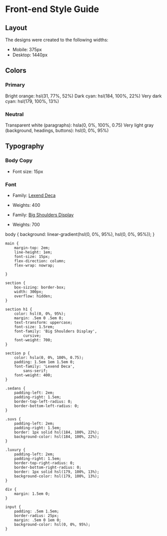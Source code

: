# Front-end Style Guide

## Layout

The designs were created to the following widths:

- Mobile: 375px
- Desktop: 1440px

## Colors

### Primary

Bright orange: hsl(31, 77%, 52%)
Dark cyan: hsl(184, 100%, 22%)
Very dark cyan: hsl(179, 100%, 13%)

### Neutral

Transparent white (paragraphs): hsla(0, 0%, 100%, 0.75)
Very light gray (background, headings, buttons): hsl(0, 0%, 95%)

## Typography

### Body Copy

- Font size: 15px

### Font

- Family: [Lexend Deca](https://fonts.google.com/specimen/Lexend+Deca)
- Weights: 400

- Family: [Big Shoulders Display](https://fonts.google.com/specimen/Big+Shoulders+Display)
- Weights: 700



 body {
        background: linear-gradient(hsl(0, 0%, 95%), hsl(0, 0%, 95%));
    }

    main {
        margin-top: 2em;
        line-height: 1em;
        font-size: 15px;
        flex-direction: column;
        flex-wrap: nowrap;

    }

    section {
        box-sizing: border-box;
        width: 300px;
        overflow: hidden;
    }

    section h1 {
        color: hsl(0, 0%, 95%);
        margin: .5em 0 .5em 0;
        text-transform: uppercase;
        font-size: 1.5rem;
        font-family: 'Big Shoulders Display',
            cursive;
        font-weight: 700;
    }

    section p {
        color: hsla(0, 0%, 100%, 0.75);
        padding: 1.5em 1em 1.5em 0;
        font-family: 'Lexend Deca',
            sans-serif;
        font-weight: 400;
    }

    .sedans {
        padding-left: 2em;
        padding-right: 1.5em;
        border-top-left-radius: 0;
        border-bottom-left-radius: 0;
    }

    .suvs {
        padding-left: 2em;
        padding-right: 1.5em;
        border: 1px solid hsl(184, 100%, 22%);
        background-color: hsl(184, 100%, 22%);
    }

    .luxury {
        padding-left: 2em;
        padding-right: 1.5em;
        border-top-right-radius: 0;
        border-bottom-right-radius: 0;
        border: 1px solid hsl(179, 100%, 13%);
        background-color: hsl(179, 100%, 13%);
    }

    div {
        margin: 1.5em 0;
    }

    input {
        padding: .5em 1.5em;
        border-radius: 25px;
        margin: .5em 0 1em 0;
        background-color: hsl(0, 0%, 95%);
    }